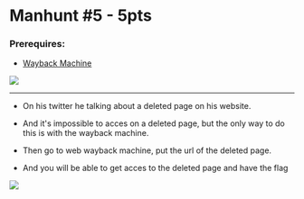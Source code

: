 # Manhunt #5 - 5pts

### Prerequires:

- <a href="https://archive.org/web/" rel="nofollow">Wayback Machine</a>

<img src="https://cdn.discordapp.com/attachments/698984879823519827/795346428817440809/unknown.png">

-----------------

- On his twitter he talking about a deleted page on his website.

- And it's impossible to acces on a deleted page, but the only way to do this is with the wayback machine.

- Then go to web wayback machine, put the url of the deleted page.

- And you will be able to get acces to the deleted page and have the flag

<img src="https://cdn.discordapp.com/attachments/698984879823519827/795347725801488434/unknown.png">
